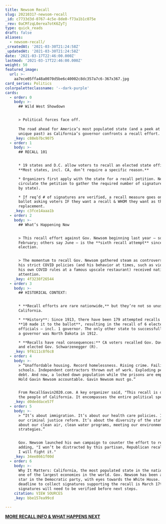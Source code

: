 ```yaml
---
title: Newsom Recall
slug: 20210317-newsom-recall
_id: c7733d3d-0767-4c5e-8de0-f73a1b1c075e
_rev: 0aCMfzqL0erea7otK6ZyTj
type: quick_reads
draft: false
aliases:
  - newsom-recall/
_createdAt: '2021-03-30T21:24:58Z'
_updatedAt: '2021-03-30T21:24:58Z'
date: '2021-03-17T22:46:00.000Z'
lastmod: '2021-03-17T22:46:00.000Z'
weight: 50
featured_image:
  url: >-
    aa7ece05ffa48a0070d5be6c40002c8dc357a7c6-367x367.jpg
card_series: Politics
colorpaletteclassname: '--dark-purple'
cards:
  - order: 0
    body: >-
      ## Wild West Showdown


      > Political forces face off.  
        
      The road ahead for America’s most populated state (and a peek at its
      unique past) as California’s governor confronts a recall effort.
    _key: c88eb7bc9075
  - order: 1
    body: >-
      ## RECALL 101


      * 19 states and D.C. allow voters to recall an elected state official.
      **Most states, incl. CA, don’t require a specific reason.**

      * Organizers first apply with the state for a recall petition. Next, they
      circulate the petition to gather the required number of signatures (varies
      by state).

      * If req’d # of signatures are verified, a recall measure goes on the
      ballot asking voters IF they want a recall & WHOM they want as the
      replacement.
    _key: c3fce14aaa1b
  - order: 2
    body: >-
      ## What’s Happening Now


      > This recall effort against Gov. Newsom beginning last year – some report
      February; others say June – is the **sixth recall attempt** since his 2018
      election.


      > The momentum to recall Gov. Newsom gathered steam as controversy over
      his strict COVID policies (and his behavior at times, such as violating
      his own COVID rules at a famous upscale restaurant) received national
      attention.
    _key: 4f3238f26544
  - order: 3
    body: >-
      ## HISTORICAL CONTEXT:


      * **Recall efforts are rare nationwide,** but they’re not so unusual in
      California.

      * **History**: Since 1913, there have been 179 attempted recalls in CA.
      **10 made it to the ballot**, resulting in the recall of 6 elected
      officials – incl. 1 governor. The only other state to successfully recall
      a governor was North Dakota in 1912.

      * **Recalls have real consequences:** CA voters recalled Gov. Davis (D)
      and elected Gov. Schwarzenegger (R).
    _key: 9f6111c8f6c8
  - order: 4
    body: >-
      > “Unaffordable housing. Record homelessness. Rising crime. Failing
      schools. Independent contractors thrown out of work. Exploding pension
      debt. And now, a locked down population while the prisons are emptied.
      Hold Gavin Newsom accountable. Gavin Newsom must go.”


      From RecallGavin2020.com. A key organizer said, "This recall is driven by
      the people of California. It encompasses the entire political spectrum."
    _key: d0deddace57f
  - order: 5
    body: >-
      > “It’s about immigration. It’s about our health care policies. It’s about
      our criminal justice reform. It’s about the diversity of the state. It’s
      about our clean air, clean water programs, meeting our environmental
      strategies.”


      Gov. Newsom launched his own campaign to counter the effort to recall him,
      adding, "I won’t be distracted by this partisan, Republican recall -- but
      I will fight it."
    _key: 34ee8661f00d
  - order: 6
    body: >-
      Why It Matters: California, the most populated state in the nation, has
      one of the largest economies in the world. Gov. Newsom has been a rising
      star in the Democratic party, with eyes towards the White House. The
      deadline to collect signatures supporting the recall is March 17th –
      signatures will need to be verified before next steps.
    citation: VIEW SOURCES
    _key: bbe157ea99cd

---
```

[**MORE RECALL INFO & WHAT HAPPENS NEXT**](https://calmatters.org/explainers/recalling-california-governor-explained/)